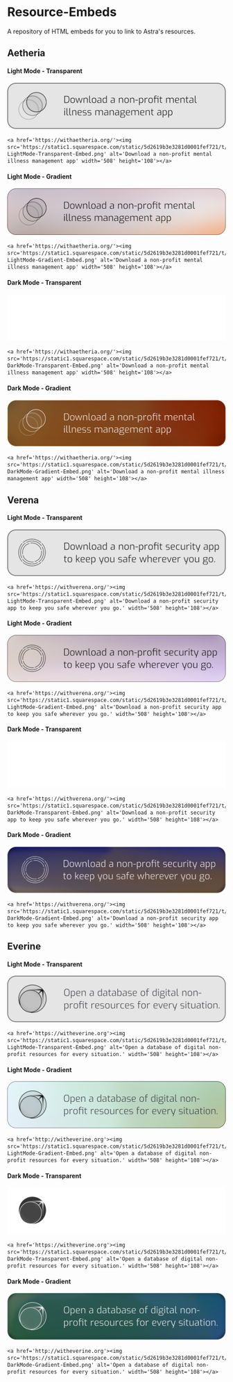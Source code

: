 # Resource-Embeds
A repository of HTML embeds for you to link to Astra's resources. 

## Aetheria 
#### Light Mode - Transparent
![Aetheria Light Mode Transparent Embed](./Aetheria/Aetheria-LightMode-Transparent-Embed.png)
```
<a href='https://withaetheria.org/'><img src='https://static1.squarespace.com/static/5d2619b3e3281d0001fef721/t/64c0a2b622745b3f33e0b54c/1690346166422/Aetheria-LightMode-Transparent-Embed.png' alt='Download a non-profit mental illness management app' width='508' height='108'></a>
```
#### Light Mode - Gradient
![Aetheria Light Mode Gradient Embed](./Aetheria/Aetheria-LightMode-Gradient-Embed.png)
```
<a href='https://withaetheria.org/'><img src='https://static1.squarespace.com/static/5d2619b3e3281d0001fef721/t/64c0a2b298f78a7d4d286e4b/1690346163487/Aetheria-LightMode-Gradient-Embed.png' alt='Download a non-profit mental illness management app' width='508' height='108'></a>
```
#### Dark Mode - Transparent
![Aetheria Dark Mode Transparent Embed](./Aetheria/Aetheria-DarkMode-Transparent-Embed.png)
```
<a href='https://withaetheria.org/'><img src='https://static1.squarespace.com/static/5d2619b3e3281d0001fef721/t/64c0a2b0532d384e9a6e170c/1690346160319/Aetheria-DarkMode-Transparent-Embed.png' alt='Download a non-profit mental illness management app' width='508' height='108'></a>
```
#### Dark Mode - Gradient
![Aetheria Dark Mode Gradient Embed](./Aetheria/Aetheria-DarkMode-Gradient-Embed.png)
```
<a href='https://withaetheria.org/'><img src='https://static1.squarespace.com/static/5d2619b3e3281d0001fef721/t/64c0a2ab430c6924a8902f9d/1690346156002/Aetheria-DarkMode-Gradient-Embed.png' alt='Download a non-profit mental illness management app' width='508' height='108'></a>
```

## Verena 
#### Light Mode - Transparent
![Verena Light Mode Transparent Embed](./Verena/Verena-LightMode-Transparent-Embed.png)
```
<a href='https://withverena.org/'><img src='https://static1.squarespace.com/static/5d2619b3e3281d0001fef721/t/64c0a2dca85db2466c37706b/1690346204544/Verena-LightMode-Transparent-Embed.png' alt='Download a non-profit security app to keep you safe wherever you go.' width='508' height='108'></a>
```
#### Light Mode - Gradient
![Verena Light Mode Gradient Embed](./Verena/Verena-LightMode-Gradient-Embed.png)
```
<a href='https://withverena.org/'><img src='https://static1.squarespace.com/static/5d2619b3e3281d0001fef721/t/64c0a2d8f7599049dd3ef650/1690346201947/Verena-LightMode-Gradient-Embed.png' alt='Download a non-profit security app to keep you safe wherever you go.' width='508' height='108'></a>
```
#### Dark Mode - Transparent
![Verena Dark Mode Transparent Embed](./Verena/Verena-DarkMode-Transparent-Embed.png)
```
<a href='https://withverena.org/'><img src='https://static1.squarespace.com/static/5d2619b3e3281d0001fef721/t/64c0a2d3f4b6ac693efac213/1690346196052/Verena-DarkMode-Transparent-Embed.png' alt='Download a non-profit security app to keep you safe wherever you go.' width='508' height='108'></a>
```
#### Dark Mode - Gradient
![Verena Dark Mode Gradient Embed](./Verena/Verena-DarkMode-Gradient-Embed.png)
```
<a href='https://withverena.org/'><img src='https://static1.squarespace.com/static/5d2619b3e3281d0001fef721/t/64c0a2d0ec2edd4a5057d365/1690346192641/Verena-DarkMode-Gradient-Embed.png' alt='Download a non-profit security app to keep you safe wherever you go.' width='508' height='108'></a>
```

## Everine 
#### Light Mode - Transparent
![Everine Light Mode Transparent Embed](./Everine/Everine-LightMode-Transparent-Embed.png)
```
<a href='https://witheverine.org'><img src='https://static1.squarespace.com/static/5d2619b3e3281d0001fef721/t/64c0a2c908167476c687372f/1690346185636/Everine-LightMode-Transparent-Embed.png' alt='Open a database of digital non-profit resources for every situation.' width='508' height='108'></a>
```

#### Light Mode - Gradient
![Everine Light Mode Gradient Embed](./Everine/Everine-LightMode-Gradient-Embed.png)
```
<a href='http://witheverine.org'><img src='https://static1.squarespace.com/static/5d2619b3e3281d0001fef721/t/64c0a2c6f4b6ac693efabeb1/1690346182959/Everine-LightMode-Gradient-Embed.png' alt='Open a database of digital non-profit resources for every situation.' width='508' height='108'></a>
```

#### Dark Mode - Transparent
![Everine Dark Mode Transparent Embed](./Everine/Everine-DarkMode-Transparent-Embed.png)
```
<a href='https://witheverine.org'><img src='https://static1.squarespace.com/static/5d2619b3e3281d0001fef721/t/64c0a2c2f4b7df7d919b9564/1690346179190/Everine-DarkMode-Transparent-Embed.png' alt='Open a database of digital non-profit resources for every situation.' width='508' height='108'></a>
```

#### Dark Mode - Gradient
![Everine Dark Mode Gradient Embed](./Everine/Everine-DarkMode-Gradient-Embed.png)
```
<a href='http://witheverine.org'><img src='https://static1.squarespace.com/static/5d2619b3e3281d0001fef721/t/64c0a2be8f97ed255e7ff85c/1690346175601/Everine-DarkMode-Gradient-Embed.png' alt='Open a database of digital non-profit resources for every situation.' width='508' height='108'></a>
```
